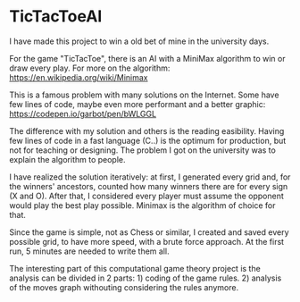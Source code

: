 # TicTacToeAI

I have made this project to win a old bet of mine in the university days.

For the game "TicTacToe", there is an AI with a MiniMax algorithm to win or draw every play. For more on the algorithm: https://en.wikipedia.org/wiki/Minimax

This is a famous problem with many solutions on the Internet. Some have few lines of code, maybe even more performant and a better graphic: https://codepen.io/garbot/pen/bWLGGL

The difference with my solution and others is the reading easibility. Having few lines of code in a fast language (C..) is the optimum for production, but not for teaching or designing. The problem I got on the university was to explain the algorithm to people.

I have realized the solution iteratively: at first, I generated every grid and, for the winners' ancestors, counted how many winners there are for every sign (X and O). After that, I considered every player must assume the opponent would play the best play possible. Minimax is the algorithm of choice for that.

Since the game is simple, not as Chess or similar, I created and saved every possible grid, to have more speed, with a brute force approach. At the first run, 5 minutes are needed to write them all.

The interesting part of this computational game theory project is the analysis can be divided in 2 parts: 1) coding of the game rules. 2) analysis of the moves graph withouting considering the rules anymore.
